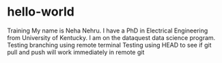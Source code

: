# hello-world
Training
My name is Neha Nehru. I have a PhD in Electrical Engineering from University of Kentucky. I am on the dataquest data science program.
Testing branching using remote terminal
Testing using HEAD to see if git pull and push will work immediately in remote git
